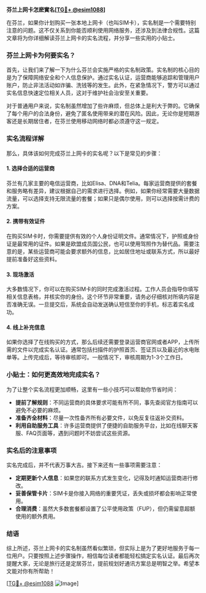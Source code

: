 **芬兰上网卡怎麽實名[[TG💪+ @esim1088](https://t.me/s/esim1088)]**

在芬兰，如果你计划购买一张本地上网卡（也叫SIM卡），实名制是一个需要特别注意的问题。这不仅关系到你能否顺利使用网络服务，还涉及到法律合规性。这篇文章将为你详细解读芬兰上网卡的实名流程，并分享一些实用的小贴士。

### 芬兰上网卡为何要实名？

首先，让我们来了解一下为什么芬兰会实施严格的实名制政策。实名制的核心目的是为了保障网络安全和个人信息保护。通过实名认证，运营商能够追踪和管理用户账户，防止非法活动如诈骗、洗钱等的发生。此外，在紧急情况下，警方可以通过实名信息快速定位相关人员，这对于维护社会治安至关重要。

对于普通用户来说，实名制虽然增加了些许麻烦，但总体上是利大于弊的。它确保了每个用户的合法身份，避免了匿名使用带来的潜在风险。因此，无论你是短期游客还是长期居住者，在芬兰使用移动网络时都必须遵守这一规定。

### 实名流程详解

那么，具体该如何完成芬兰上网卡的实名呢？以下是常见的步骤：

#### 1. **选择合适的运营商**
   芬兰有几家主要的电信运营商，比如Elisa、DNA和Telia。每家运营商提供的套餐和服务略有差异，建议根据自己的需求进行选择。例如，如果你经常需要大量数据流量，可以选择支持无限流量的套餐；如果只是偶尔使用，则可以选择按需计费的方案。

#### 2. **携带有效证件**
   在购买SIM卡时，你需要提供有效的个人身份证明文件。通常情况下，护照或身份证是最常用的证件。如果是欧盟成员国公民，也可以使用驾照作为替代品。需要注意的是，某些运营商可能会要求额外的信息，比如居住地址或联系方式，所以最好提前准备好这些资料。

#### 3. **现场激活**
   大多数情况下，你可以在购买SIM卡的同时完成激活过程。工作人员会指导你填写相关信息表格，并核实你的身份。这个环节非常重要，请务必仔细核对所填内容是否准确无误。一旦提交后，系统会自动发送确认短信至你的手机，标志着实名成功。

#### 4. **线上补充信息**
   如果你选择了在线购买的方式，那么后续还需要登录运营商官网或者APP，上传所需的文件以完成实名认证。通常包括扫描件的护照首页、签证页以及最近的水电账单等。上传完成后，等待审核即可。一般情况下，审核周期为1-3个工作日。

### 小贴士：如何更高效地完成实名？

为了让整个实名流程更加顺畅，这里有一些小技巧可以帮助你节省时间：

- **提前了解规则**：不同运营商的具体要求可能有所不同，事先查阅官方指南可以避免不必要的麻烦。
- **准备齐全材料**：尽量一次性备齐所有必要文件，以免反复往返补交资料。
- **利用自助服务工具**：许多运营商提供了便捷的自助服务平台，比如在线聊天客服、FAQ页面等，遇到问题时不妨尝试这些资源。

### 实名后的注意事项

实名完成后，并不代表万事大吉。接下来还有一些事项需要注意：

- **定期更新个人信息**：如果您的联系方式发生变化，记得及时通知运营商进行修改。
- **妥善保管卡片**：SIM卡是你接入网络的重要凭证，丢失或损坏都会影响正常使用。
- **合理消费**：虽然大多数套餐都设置了公平使用政策（FUP），但仍需留意超额使用的额外费用。

### 结语

综上所述，芬兰上网卡的实名制虽然看似繁琐，但实际上是为了更好地服务于每一位用户。只要按照上述步骤操作，相信每位读者都能轻松搞定实名认证。最后再次提醒大家，无论是旅行还是定居芬兰，提前规划好通讯方案总是明智之举。希望本文能对你有所帮助！

[[TG💪+ @esim1088](https://t.me/s/esim1088) ![Image](https://i.postimg.cc/4NQfJmqS/Snipaste-2025-05-13-00-14-12.png)]